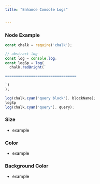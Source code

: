 ```yaml
---
title: "Enhance Console Logs"


---
```


### Node Example

```javascript
const chalk = require('chalk');

// abstract log 
const log = console.log;
const logSp = log(
  chalk.redBright(`

=================================

`)
);

log(chalk.cyan('query block'), blockName);
logSp
log(chalk.cyan('query'), query);

```

### Size 

- example

### Color 

- example

### Background Color 

- example